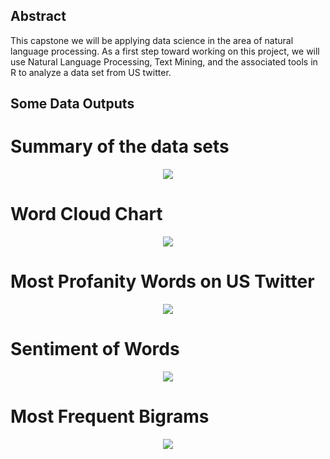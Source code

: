 ## Abstract
This capstone we will be applying data science in the area of natural language processing. As a first step toward working on this project, 
we will use Natural Language Processing, Text Mining, and the associated tools in R to analyze a data set from US twitter.

## Some Data Outputs

# Summary of the data sets
<p align="center">
  <img src="https://github.com/rcflorestal/Data-Science-Specialization/blob/main/Data-Science-Capstone/tasks/out/tab_1_summary.png">
</p>

# Word Cloud Chart
<p align="center">
  <img src="https://github.com/rcflorestal/Data-Science-Specialization/blob/main/Data-Science-Capstone/tasks/out/wordCloud.png">
</p>

# Most Profanity Words on US Twitter
<p align="center">
  <img src="https://github.com/rcflorestal/Data-Science-Specialization/blob/main/Data-Science-Capstone/tasks/out/Most_Profanity_Used.png">
</p>

# Sentiment of Words
<p align="center">
  <img src="https://github.com/rcflorestal/Data-Science-Specialization/blob/main/Data-Science-Capstone/tasks/out/SentimentChart.png">
  </p>

# Most Frequent Bigrams
<p align="center">
  <img src="https://github.com/rcflorestal/Data-Science-Specialization/blob/main/Data-Science-Capstone/tasks/out/Most_Frequent_Bigrams.png">
  </p>
